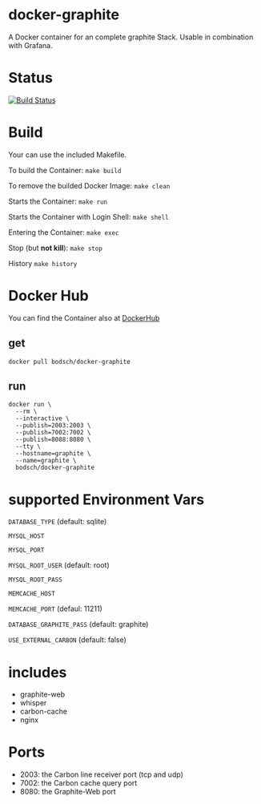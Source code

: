 docker-graphite
=================

A Docker container for an complete graphite Stack. Usable in combination with Grafana.


# Status

[![Build Status](https://travis-ci.org/bodsch/docker-graphite.svg?branch=1702-02)](https://travis-ci.org/bodsch/docker-graphite)


# Build

Your can use the included Makefile.

To build the Container: ```make build```

To remove the builded Docker Image: ```make clean```

Starts the Container: ```make run```

Starts the Container with Login Shell: ```make shell```

Entering the Container: ```make exec```

Stop (but **not kill**): ```make stop```

History ```make history```



# Docker Hub

You can find the Container also at  [DockerHub](https://hub.docker.com/r/bodsch/docker-graphite/)

## get

    docker pull bodsch/docker-graphite

## run

    docker run \
      --rm \
      --interactive \
      --publish=2003:2003 \
      --publish=7002:7002 \
      --publish=8088:8080 \
      --tty \
      --hostname=graphite \
      --name=graphite \
      bodsch/docker-graphite


# supported Environment Vars

`DATABASE_TYPE` (default: sqlite)

`MYSQL_HOST`

`MYSQL_PORT`

`MYSQL_ROOT_USER` (default: root)

`MYSQL_ROOT_PASS`

`MEMCACHE_HOST`

`MEMCACHE_PORT` (defaul: 11211)

`DATABASE_GRAPHITE_PASS` (default: graphite)

`USE_EXTERNAL_CARBON` (default: false)


# includes
 - graphite-web
 - whisper
 - carbon-cache
 - nginx


# Ports
 - 2003: the Carbon line receiver port (tcp and udp)
 - 7002: the Carbon cache query port
 - 8080: the Graphite-Web port

